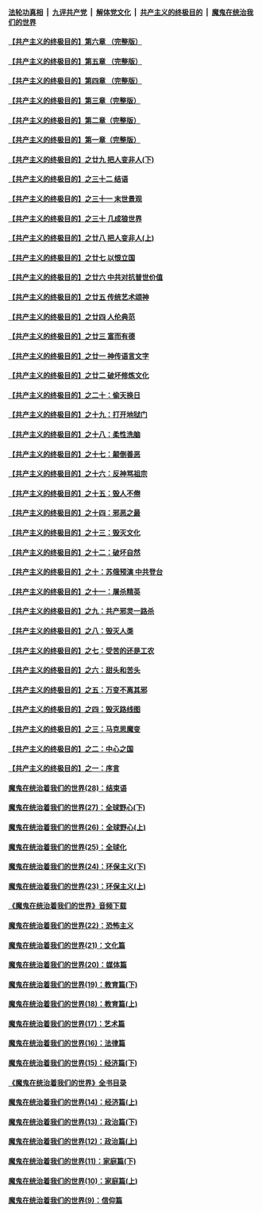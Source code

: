 

####  [法轮功真相](../../../../basic/blob/master/README.md?t=05171531) &nbsp;|&nbsp; [九评共产党](../../../../9ping.md/blob/master/README.md?t=05171531) &nbsp;|&nbsp; [解体党文化](../../../../jtdwh.md/blob/master/README.md?t=05171531)  &nbsp;|&nbsp; [共产主义的终极目的](../../../../gczydzjmd.md/blob/master/README.md?t=05171531) &nbsp;|&nbsp; [魔鬼在统治我们的世界](../../../../mgztzwmdsj.md/blob/master/README.md?t=05171531) 

#### [【共产主义的终极目的】第六章 （完整版）](../pages/nsc422/n11428913.md?t=05171531) 

#### [【共产主义的终极目的】第五章 （完整版）](../pages/nsc422/n11428912.md?t=05171531) 

#### [【共产主义的终极目的】第四章 （完整版）](../pages/nsc422/n11428907.md?t=05171531) 

#### [【共产主义的终极目的】第三章（完整版）](../pages/nsc422/n11428848.md?t=05171531) 

#### [【共产主义的终极目的】第二章（完整版）](../pages/nsc422/n11428831.md?t=05171531) 

#### [【共产主义的终极目的】第一章（完整版）](../pages/nsc422/n11417651.md?t=05171531) 

#### [【共产主义的终极目的】之廿九 把人变非人(下)](../pages/nsc422/n11344140.md?t=05171531) 

#### [【共产主义的终极目的】之三十二 结语](../pages/nsc422/n11360535.md?t=05171531) 

#### [【共产主义的终极目的】之三十一 末世景观](../pages/nsc422/n11351129.md?t=05171531) 

#### [【共产主义的终极目的】之三十 几成狼世界](../pages/nsc422/n11348280.md?t=05171531) 

#### [【共产主义的终极目的】之廿八 把人变非人(上)](../pages/nsc422/n11340492.md?t=05171531) 

#### [【共产主义的终极目的】之廿七 以恨立国](../pages/nsc422/n11336944.md?t=05171531) 

#### [【共产主义的终极目的】之廿六 中共对抗普世价值](../pages/nsc422/n11324785.md?t=05171531) 

#### [【共产主义的终极目的】之廿五 传统艺术颂神](../pages/nsc422/n11296396.md?t=05171531) 

#### [【共产主义的终极目的】之廿四 人伦典范](../pages/nsc422/n11296397.md?t=05171531) 

#### [【共产主义的终极目的】之廿三 富而有德](../pages/nsc422/n11283598.md?t=05171531) 

#### [【共产主义的终极目的】之廿一 神传语言文字](../pages/nsc422/n11263265.md?t=05171531) 

#### [【共产主义的终极目的】之廿二 破坏修炼文化](../pages/nsc422/n11245728.md?t=05171531) 

#### [【共产主义的终极目的】之二十：偷天换日](../pages/nsc422/n11238846.md?t=05171531) 

#### [【共产主义的终极目的】之十九：打开地狱门](../pages/nsc422/n11206376.md?t=05171531) 

#### [【共产主义的终极目的】之十八：柔性洗脑](../pages/nsc422/n11199994.md?t=05171531) 

#### [【共产主义的终极目的】之十七：颠倒善恶](../pages/nsc422/n11179782.md?t=05171531) 

#### [【共产主义的终极目的】之十六：反神骂祖宗](../pages/nsc422/n11166798.md?t=05171531) 

#### [【共产主义的终极目的】之十五：毁人不倦](../pages/nsc422/n11166792.md?t=05171531) 

#### [【共产主义的终极目的】之十四：邪恶之最](../pages/nsc422/n11150249.md?t=05171531) 

#### [【共产主义的终极目的】之十三：毁灭文化](../pages/nsc422/n11135227.md?t=05171531) 

#### [【共产主义的终极目的】之十二：破坏自然](../pages/nsc422/n11135214.md?t=05171531) 

#### [【共产主义的终极目的】之十：苏俄预演 中共登台](../pages/nsc422/n11118424.md?t=05171531) 

#### [【共产主义的终极目的】之十一：屠杀精英](../pages/nsc422/n11118442.md?t=05171531) 

#### [【共产主义的终极目的】之九：共产邪灵一路杀](../pages/nsc422/n11114139.md?t=05171531) 

#### [【共产主义的终极目的】之八：毁灭人类](../pages/nsc422/n11108503.md?t=05171531) 

#### [【共产主义的终极目的】之七：受苦的还是工农](../pages/nsc422/n11101809.md?t=05171531) 

#### [【共产主义的终极目的】之六：甜头和苦头](../pages/nsc422/n11096971.md?t=05171531) 

#### [【共产主义的终极目的】之五：万变不离其邪](../pages/nsc422/n11091285.md?t=05171531) 

#### [【共产主义的终极目的】之四：毁灭路线图](../pages/nsc422/n11086284.md?t=05171531) 

#### [【共产主义的终极目的】之三：马克思魔变](../pages/nsc422/n11061941.md?t=05171531) 

#### [【共产主义的终极目的】之二：中心之国](../pages/nsc422/n11047728.md?t=05171531) 

#### [【共产主义的终极目的】之一：序言](../pages/nsc422/n11086077.md?t=05171531) 

#### [魔鬼在统治着我们的世界(28)：结束语](../pages/nsc422/n10936246.md?t=05171531) 

#### [魔鬼在统治着我们的世界(27)：全球野心(下)](../pages/nsc422/n10928319.md?t=05171531) 

#### [魔鬼在统治着我们的世界(26)：全球野心(上)](../pages/nsc422/n10900318.md?t=05171531) 

#### [魔鬼在统治着我们的世界(25)：全球化](../pages/nsc422/n10788205.md?t=05171531) 

#### [魔鬼在统治着我们的世界(24)：环保主义(下)](../pages/nsc422/n10695307.md?t=05171531) 

#### [魔鬼在统治着我们的世界(23)：环保主义(上)](../pages/nsc422/n10688613.md?t=05171531) 

#### [《魔鬼在统治着我们的世界》音频下载](../pages/nsc422/n10635553.md?t=05171531) 

#### [魔鬼在统治着我们的世界(22)：恐怖主义](../pages/nsc422/n10614727.md?t=05171531) 

#### [魔鬼在统治着我们的世界(21)：文化篇](../pages/nsc422/n10597706.md?t=05171531) 

#### [魔鬼在统治着我们的世界(20)：媒体篇](../pages/nsc422/n10586579.md?t=05171531) 

#### [魔鬼在统治着我们的世界(19)：教育篇(下)](../pages/nsc422/n10564808.md?t=05171531) 

#### [魔鬼在统治着我们的世界(18)：教育篇(上)](../pages/nsc422/n10526970.md?t=05171531) 

#### [魔鬼在统治着我们的世界(17)：艺术篇](../pages/nsc422/n10499093.md?t=05171531) 

#### [魔鬼在统治着我们的世界(16)：法律篇](../pages/nsc422/n10485969.md?t=05171531) 

#### [魔鬼在统治着我们的世界(15)：经济篇(下)](../pages/nsc422/n10469975.md?t=05171531) 

#### [《魔鬼在统治着我们的世界》全书目录](../pages/nsc422/n10464261.md?t=05171531) 

#### [魔鬼在统治着我们的世界(14)：经济篇(上)](../pages/nsc422/n10457370.md?t=05171531) 

#### [魔鬼在统治着我们的世界(13)：政治篇(下)](../pages/nsc422/n10448270.md?t=05171531) 

#### [魔鬼在统治着我们的世界(12)：政治篇(上)](../pages/nsc422/n10444576.md?t=05171531) 

#### [魔鬼在统治着我们的世界(11)：家庭篇(下)](../pages/nsc422/n10440961.md?t=05171531) 

#### [魔鬼在统治着我们的世界(10)：家庭篇(上)](../pages/nsc422/n10435448.md?t=05171531) 

#### [魔鬼在统治着我们的世界(9)：信仰篇](../pages/nsc422/n10432159.md?t=05171531) 

